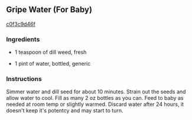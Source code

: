## Gripe Water (For Baby)

[c0f3c9d46f](http://www.food.com/recipe/gripe-water-for-baby-156516)

### Ingredients

 - 1 teaspoon of dill weed, fresh

 - 1 pint of water, bottled, generic

### Instructions

Simmer water and dill seed for about 10 minutes. Strain out the seeds and allow water to cool. Fill as many 2 oz bottles as you can. Feed to baby as needed at room temp or slightly warmed. Discard water after 24 hours, it doesn't keep it's potentcy and may start to turn.